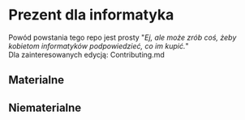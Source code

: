 # Prezent dla informatyka

Powód powstania tego repo jest prosty "_Ej, ale może zrób coś, żeby kobietom informatyków podpowiedzieć, co im kupić._"  
Dla zainteresowanych edycją: Contributing.md

## Materialne

## Niematerialne

